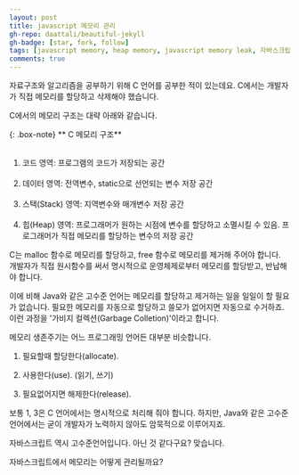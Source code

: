 ```yaml
---
layout: post
title: javascript 메모리 관리
gh-repo: daattali/beautiful-jekyll
gh-badge: [star, fork, follow]
tags: [javascript memory, heap memory, javascript memory leak, 자바스크립트 메모리 누수, 메모리 관리]
comments: true
---
```


자료구조와 알고리즘을 공부하기 위해 C 언어를 공부한 적이 있는데요. C에서는 개발자가 직접 메모리를 할당하고 삭제해야 했습니다. 

C에서의 메모리 구조는 대략 아래와 같습니다. 

{: .box-note}
** C 메모리 구조**<br><br>
1) 코드 영역: 프로그램의 코드가 저장되는 공간<br><br>
2) 데이터 영역: 전역변수, static으로 선언되는 변수 저장 공간<br><br>
3) 스택(Stack) 영역: 지역변수와 매개변수 저장 공간<br><br>
4) 힙(Heap) 영역: 프로그래머가 원하는 시점에 변수를 할당하고 소멸시킬 수 있음. 프로그래머가 직접 메모리를 할당하는 변수의 저장 공간

C는 malloc 함수로 메모리를 할당하고, free 함수로 메모리를 제거해 주어야 합니다. 
개발자가 직접 원시함수를 써서 명시적으로 운영체제로부터 메모리를 할당받고, 반납해야 합니다.

이에 비해 Java와 같은 고수준 언어는 메모리를 할당하고 제거하는 일을 일일이 할 필요가 없습니다. 필요한 메모리를 자동으로 할당하고 쓸모가 없어지면 자동으로 수거하죠. 이런 과정을 '가비지 컬렉션(Garbage Colletion)'이라고 합니다. 

메모리 생존주기는 어느 프로그래밍 언어든 대부분 비슷합니다. 

1. 필요할때 할당한다(allocate).

2. 사용한다(use). (읽기, 쓰기)

3. 필요없어지면 해제한다(release). 

보통 1, 3은 C 언어에서는 명시적으로 처리해 줘야 합니다. 하지만, Java와 같은 고수준 언어에서는 굳이 개발자가 노력하지 않아도 암묵적으로 이루어지죠. 

자바스크립트 역시 고수준언어입니다. 아닌 것 같다구요? 맞습니다. 

자바스크립트에서 메모리는 어떻게 관리될까요?




